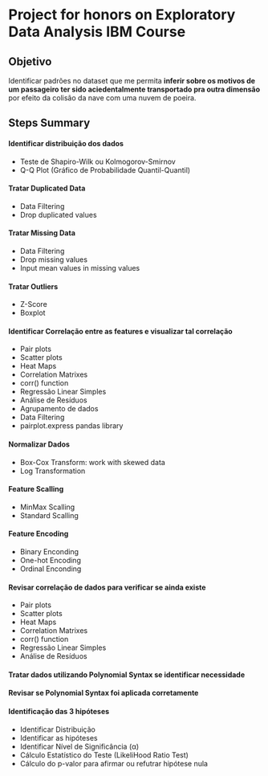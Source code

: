 # Project for honors on Exploratory Data Analysis IBM Course

## Objetivo

Identificar padrões no dataset que me permita **inferir sobre os motivos de um passageiro ter sido aciedentalmente transportado pra outra dimensão** por efeito da colisão da nave com uma nuvem de poeira.

## Steps Summary

#### Identificar distribuição dos dados

- Teste de Shapiro-Wilk ou Kolmogorov-Smirnov
- Q-Q Plot (Gráfico de Probabilidade Quantil-Quantil)

#### Tratar Duplicated Data

- Data Filtering
- Drop duplicated values
  
#### Tratar Missing Data

- Data Filtering
- Drop missing values
- Input mean values in missing values

#### Tratar Outliers

- Z-Score
- Boxplot

#### Identificar Correlação entre as features e visualizar tal correlação

- Pair plots
- Scatter plots
- Heat Maps
- Correlation Matrixes
- corr() function
- Regressão Linear Simples
- Análise de Resíduos
- Agrupamento de dados
- Data Filtering
- pairplot.express pandas library

#### Normalizar Dados

- Box-Cox Transform: work with skewed data
- Log Transformation
 
#### Feature Scalling

- MinMax Scalling
- Standard Scalling

#### Feature Encoding

- Binary Enconding
- One-hot Encoding
- Ordinal Enconding

#### Revisar correlação de dados para verificar se ainda existe

- Pair plots
- Scatter plots
- Heat Maps
- Correlation Matrixes
- corr() function
- Regressão Linear Simples
- Análise de Resíduos

#### Tratar dados utilizando Polynomial Syntax se identificar necessidade

#### Revisar se Polynomial Syntax foi aplicada corretamente

#### Identificação das 3 hipóteses

- Identificar Distribuição
- Identificar as hipóteses
- Identificar Nível de Significância (α)
- Cálculo Estatístico do Teste (LikeliHood Ratio Test)
- Cálculo do p-valor para afirmar ou refutrar hipótese nula



